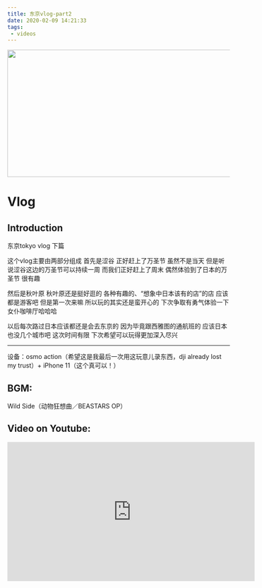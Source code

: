 ```yaml
---
title: 东京vlog-part2
date: 2020-02-09 14:21:33
tags: 
 - videos
---
```


<img src="https://personal-bucket-prod.s3-us-west-2.amazonaws.com/videos/tokyo+2_high.png" width = "512" height = "288"/>

<!-- more -->
# Vlog
## Introduction
东京tokyo vlog 下篇

这个vlog主要由两部分组成
首先是涩谷
正好赶上了万圣节
虽然不是当天
但是听说涩谷这边的万圣节可以持续一周
而我们正好赶上了周末
偶然体验到了日本的万圣节
很有趣

然后是秋叶原
秋叶原还是挺好逛的
各种有趣的、“想象中日本该有的店”的店
应该都是游客吧
但是第一次来嘛
所以玩的其实还是蛮开心的
下次争取有勇气体验一下女仆咖啡厅哈哈哈

以后每次路过日本应该都还是会去东京的
因为毕竟跟西雅图的通航班的
应该日本也没几个城市吧
这次时间有限
下次希望可以玩得更加深入尽兴

----

设备：osmo action（希望这是我最后一次用这玩意儿录东西，dji already lost my trust）+ iPhone 11（这个真可以！）

## BGM:
Wild Side（动物狂想曲／BEASTARS OP）

## Video on Youtube:
<iframe width="560" height="315" src="https://www.youtube.com/embed/QRuWg5ikW6Q" frameborder="0" allow="accelerometer; autoplay; encrypted-media; gyroscope; picture-in-picture" allowfullscreen></iframe>
